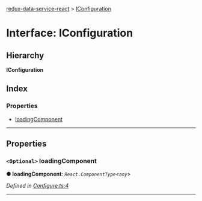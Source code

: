 [redux-data-service-react](../README.md) > [IConfiguration](../interfaces/iconfiguration.md)

# Interface: IConfiguration

## Hierarchy

**IConfiguration**

## Index

### Properties

* [loadingComponent](iconfiguration.md#loadingcomponent)

---

## Properties

<a id="loadingcomponent"></a>

### `<Optional>` loadingComponent

**● loadingComponent**: *`React.ComponentType`<`any`>*

*Defined in [Configure.ts:4](https://github.com/Rediker-Software/redux-data-service-react/blob/bf1008a/src/Configure.ts#L4)*

___

